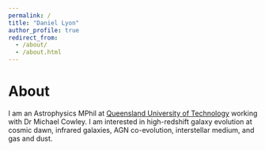 ```yaml
---
permalink: /
title: "Daniel Lyon"
author_profile: true
redirect_from: 
  - /about/
  - /about.html
---
```


# About

I am an Astrophysics MPhil at [Queensland University of Technology](https://research.qut.edu.au/qutastrophysics/our-people/daniel-lyon/) working with Dr Michael Cowley. I am interested in high-redshift galaxy evolution at cosmic dawn, infrared galaxies, AGN co-evolution, interstellar medium, and gas and dust.